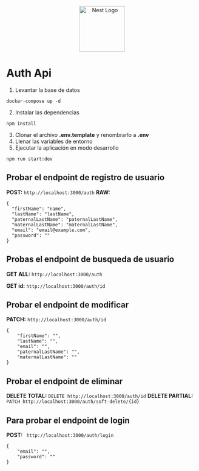 <p align="center">
  <a href="http://nestjs.com/" target="blank"><img src="https://nestjs.com/img/logo-small.svg" width="120" alt="Nest Logo" /></a>
</p>

# Auth Api

1. Levantar la base de datos
```
docker-compose up -d
```
2. Instalar las dependencias
```
npm install
```
3. Clonar el archivo __.env.template__ y renombrarlo a __.env__
4. Llenar las variables de entorno
5. Ejecutar la aplicación en modo desarrollo
```
npm run start:dev
```

## Probar el endpoint de registro de usuario

**POST:** `http://localhost:3000/auth`
**RAW:**
```
{
  "firstName": "name",
  "lastName": "lastName",
  "paternalLastName": "paternalLastName",
  "maternalLastName": "maternalLastName",
  "email": "email@example.com",
  "password": ""
}
```

## Probas el endpoint de busqueda de usuario

**GET ALL:** `http://localhost:3000/auth`

**GET id:** `http://localhost:3000/auth/id`

## Probar el endpoint de modificar 
**PATCH:** `http://localhost:3000/auth/id`
```
{
    "firstName": "",
    "lastName": "",
    "email": "",
    "paternalLastName": "",
    "maternalLastName": ""
}
```

## Probar el endpoint de eliminar

**DELETE TOTAL:** `DELETE http://localhost:3000/auth/id`
**DELETE PARTIAL:** `PATCH http://localhost:3000/auth/soft-delete/{id}`

## Para probar el endpoint de login
**POST:** ` http://localhost:3000/auth/login`

```
{
    "email": "",
    "password": ""
}
